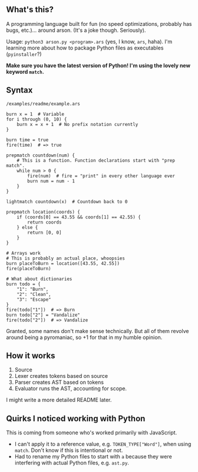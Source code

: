 ## What's this?

A programming language built for fun (no speed optimizations, probably has bugs, etc.)... around arson. (It's a joke though. Seriously).

Usage: `python3 arson.py <program>.ars` (yes, I know, `ars`, haha). I'm learning more about how to package Python files as executables (`pyinstaller`?)

**Make sure you have the latest version of Python! I'm using the lovely new keyword `match`.**

## Syntax

`/examples/readme/example.ars`

```ars
burn x = 1  # Variable
for i through (0, 10) {
    burn x = x + 1  # No prefix notation currently
}

burn time = true
fire(time)  # => true

prepmatch countdown(num) {
    # This is a function. Function declarations start with "prep match".
    while num > 0 {
        fire(num)  # fire = "print" in every other language ever
        burn num = num - 1
    }
}

lightmatch countdown(x)  # Countdown back to 0

prepmatch location(coords) {
    if (coords[0] == 43.55 && coords[1] == 42.55) {
        return coords
    } else {
        return [0, 0]
    }
}

# Arrays work
# This is probably an actual place, whoopsies
burn placeToBurn = location([43.55, 42.55])
fire(placeToBurn)

# What about dictionaries
burn todo = {
    "1": "Burn",
    "2": "Clean",
    "3": "Escape"
}
fire(todo["1"])  # => Burn
burn todo["2"] = "Vandalize"
fire(todo["2"])  # => Vandalize
```

Granted, some names don't make sense technically. But all of them revolve around being a pyromaniac, so +1 for that in my humble opinion.

## How it works

1. Source
2. Lexer creates tokens based on source
3. Parser creates AST based on tokens
4. Evaluator runs the AST, accounting for scope.

I might write a more detailed README later.

## Quirks I noticed working with Python

This is coming from someone who's worked primarily with JavaScript.

* I can't apply it to a reference value, e.g. `TOKEN_TYPE["Word"]`, when using `match`. Don't know if this is intentional or not.
* Had to rename my Python files to start with `a` because they were interfering with actual Python files, e.g. `ast.py`.